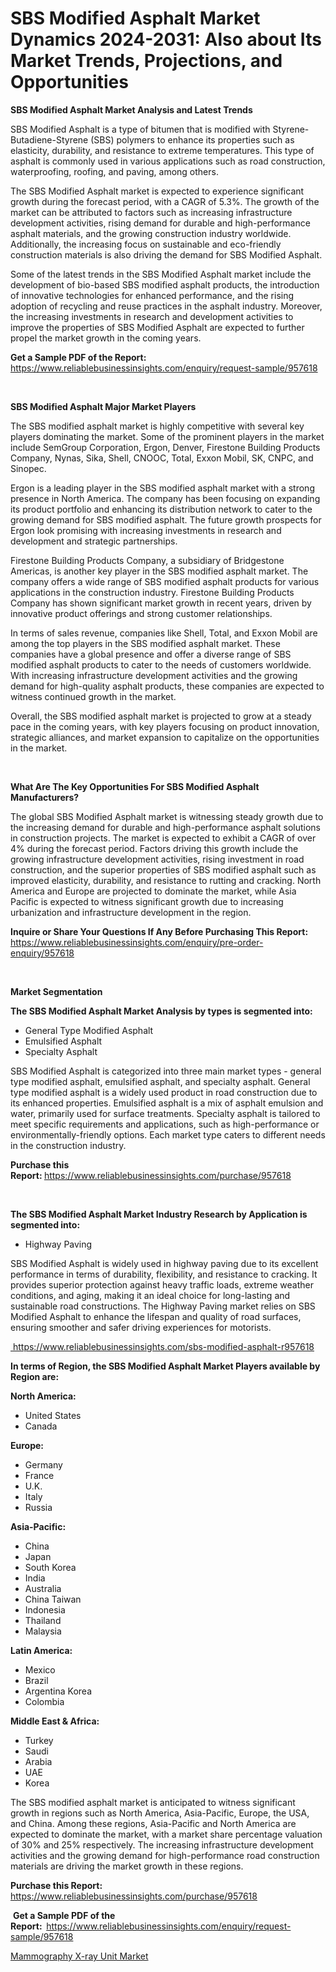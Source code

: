 <p><h1>SBS Modified Asphalt Market Dynamics 2024-2031: Also about Its Market Trends, Projections, and Opportunities</h1></p><p><strong>SBS Modified Asphalt Market Analysis and Latest Trends</strong></p>
<p><p>SBS Modified Asphalt is a type of bitumen that is modified with Styrene-Butadiene-Styrene (SBS) polymers to enhance its properties such as elasticity, durability, and resistance to extreme temperatures. This type of asphalt is commonly used in various applications such as road construction, waterproofing, roofing, and paving, among others.</p><p>The SBS Modified Asphalt market is expected to experience significant growth during the forecast period, with a CAGR of 5.3%. The growth of the market can be attributed to factors such as increasing infrastructure development activities, rising demand for durable and high-performance asphalt materials, and the growing construction industry worldwide. Additionally, the increasing focus on sustainable and eco-friendly construction materials is also driving the demand for SBS Modified Asphalt.</p><p>Some of the latest trends in the SBS Modified Asphalt market include the development of bio-based SBS modified asphalt products, the introduction of innovative technologies for enhanced performance, and the rising adoption of recycling and reuse practices in the asphalt industry. Moreover, the increasing investments in research and development activities to improve the properties of SBS Modified Asphalt are expected to further propel the market growth in the coming years.</p></p>
<p><strong>Get a Sample PDF of the Report:&nbsp;</strong> <a href="https://www.reliablebusinessinsights.com/enquiry/request-sample/957618">https://www.reliablebusinessinsights.com/enquiry/request-sample/957618</a></p>
<p>&nbsp;</p>
<p><strong>SBS Modified Asphalt Major Market Players</strong></p>
<p><p>The SBS modified asphalt market is highly competitive with several key players dominating the market. Some of the prominent players in the market include SemGroup Corporation, Ergon, Denver, Firestone Building Products Company, Nynas, Sika, Shell, CNOOC, Total, Exxon Mobil, SK, CNPC, and Sinopec.</p><p>Ergon is a leading player in the SBS modified asphalt market with a strong presence in North America. The company has been focusing on expanding its product portfolio and enhancing its distribution network to cater to the growing demand for SBS modified asphalt. The future growth prospects for Ergon look promising with increasing investments in research and development and strategic partnerships.</p><p>Firestone Building Products Company, a subsidiary of Bridgestone Americas, is another key player in the SBS modified asphalt market. The company offers a wide range of SBS modified asphalt products for various applications in the construction industry. Firestone Building Products Company has shown significant market growth in recent years, driven by innovative product offerings and strong customer relationships.</p><p>In terms of sales revenue, companies like Shell, Total, and Exxon Mobil are among the top players in the SBS modified asphalt market. These companies have a global presence and offer a diverse range of SBS modified asphalt products to cater to the needs of customers worldwide. With increasing infrastructure development activities and the growing demand for high-quality asphalt products, these companies are expected to witness continued growth in the market.</p><p>Overall, the SBS modified asphalt market is projected to grow at a steady pace in the coming years, with key players focusing on product innovation, strategic alliances, and market expansion to capitalize on the opportunities in the market.</p></p>
<p>&nbsp;</p>
<p><strong>What Are The Key Opportunities For SBS Modified Asphalt Manufacturers?</strong></p>
<p><p>The global SBS Modified Asphalt market is witnessing steady growth due to the increasing demand for durable and high-performance asphalt solutions in construction projects. The market is expected to exhibit a CAGR of over 4% during the forecast period. Factors driving this growth include the growing infrastructure development activities, rising investment in road construction, and the superior properties of SBS modified asphalt such as improved elasticity, durability, and resistance to rutting and cracking. North America and Europe are projected to dominate the market, while Asia Pacific is expected to witness significant growth due to increasing urbanization and infrastructure development in the region.</p></p>
<p><strong>Inquire or Share Your Questions If Any Before Purchasing This Report:</strong> <a href="https://www.reliablebusinessinsights.com/enquiry/pre-order-enquiry/957618">https://www.reliablebusinessinsights.com/enquiry/pre-order-enquiry/957618</a></p>
<p>&nbsp;</p>
<p><strong>Market Segmentation</strong></p>
<p><strong>The SBS Modified Asphalt Market Analysis by types is segmented into:</strong></p>
<p><ul><li>General Type Modified Asphalt</li><li>Emulsified Asphalt</li><li>Specialty Asphalt</li></ul></p>
<p><p>SBS Modified Asphalt is categorized into three main market types - general type modified asphalt, emulsified asphalt, and specialty asphalt. General type modified asphalt is a widely used product in road construction due to its enhanced properties. Emulsified asphalt is a mix of asphalt emulsion and water, primarily used for surface treatments. Specialty asphalt is tailored to meet specific requirements and applications, such as high-performance or environmentally-friendly options. Each market type caters to different needs in the construction industry.</p></p>
<p><strong>Purchase this Report:&nbsp;</strong><a href="https://www.reliablebusinessinsights.com/purchase/957618">https://www.reliablebusinessinsights.com/purchase/957618</a></p>
<p>&nbsp;</p>
<p><strong>The SBS Modified Asphalt Market Industry Research by Application is segmented into:</strong></p>
<p><ul><li>Highway Paving</li></ul></p>
<p><p>SBS Modified Asphalt is widely used in highway paving due to its excellent performance in terms of durability, flexibility, and resistance to cracking. It provides superior protection against heavy traffic loads, extreme weather conditions, and aging, making it an ideal choice for long-lasting and sustainable road constructions. The Highway Paving market relies on SBS Modified Asphalt to enhance the lifespan and quality of road surfaces, ensuring smoother and safer driving experiences for motorists.</p></p>
<p><a href="https://www.reliablebusinessinsights.com/sbs-modified-asphalt-r957618">&nbsp;https://www.reliablebusinessinsights.com/sbs-modified-asphalt-r957618</a></p>
<p><strong>In terms of Region, the SBS Modified Asphalt Market Players available by Region are:</strong></p>
<p>
    <p> <strong> North America: </strong>
        <ul>
            <li>United States</li>
            <li>Canada</li>
        </ul>
        </p> 
    <p> <strong> Europe: </strong>
        <ul>
            <li>Germany</li>
            <li>France</li>
            <li>U.K.</li>
            <li>Italy</li>
            <li>Russia</li>
        </ul>
        </p> 
    <p> <strong> Asia-Pacific: </strong>
        <ul>
            <li>China</li>
            <li>Japan</li>
            <li>South Korea</li>
            <li>India</li>
            <li>Australia</li>
            <li>China Taiwan</li>
            <li>Indonesia</li>
            <li>Thailand</li>
            <li>Malaysia</li>
        </ul>
        </p> 
    <p> <strong> Latin America: </strong>
        <ul>
            <li>Mexico</li>
            <li>Brazil</li>
            <li>Argentina Korea</li>
            <li>Colombia</li>
        </ul>
        </p> 
    <p> <strong> Middle East & Africa: </strong>
        <ul>
            <li>Turkey</li>
            <li>Saudi</li>
            <li>Arabia</li>
            <li>UAE</li>
            <li>Korea</li>
        </ul>
    </p>
    </p>
<p><p>The SBS modified asphalt market is anticipated to witness significant growth in regions such as North America, Asia-Pacific, Europe, the USA, and China. Among these regions, Asia-Pacific and North America are expected to dominate the market, with a market share percentage valuation of 30% and 25% respectively. The increasing infrastructure development activities and the growing demand for high-performance road construction materials are driving the market growth in these regions.</p></p>
<p><strong>Purchase this Report: </strong><a href="https://www.reliablebusinessinsights.com/purchase/957618">https://www.reliablebusinessinsights.com/purchase/957618</a></p>
<p>&nbsp;<strong>Get a Sample PDF of the Report:&nbsp;&nbsp;</strong><a href="https://www.reliablebusinessinsights.com/enquiry/request-sample/957618">https://www.reliablebusinessinsights.com/enquiry/request-sample/957618</a></p>
<p><strong></strong></p>
<p><p><a href="https://github.com/bmorecock/Market-Research-Report-List-5/blob/main/mammography-x-ray-unit-market.md">Mammography X-ray Unit Market</a></p></p>